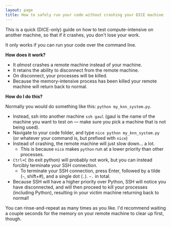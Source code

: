 ```yaml
---
layout: page
title: How to safely run your code without crashing your DICE machine
---
```


This is a quick (DICE-only) guide on how to test compute-intensive on another machine, so that if it crashes, you don't lose your work.

It only works if you can run your code over the command line.

**How does it work?**

- It _almost_ crashes a remote machine instead of your machine.
- It retains the ability to disconnect from the remote machine.
- On disconnect, your processes will be killed.
- Because the memory-intensive process has been killed your remote machine will return back to normal.

**How do I do this?**

Normally you would do something like this: `python my_knn_system.py`.

- Instead, ssh into another machine `ssh gaul` (gaul is the name of the machine you want to test on — make sure you pick a machine that is not being used).
- Navigate to your code folder, and type `nice python my_knn_system.py` (or whatever your command is, but prefixed with `nice`)
- Instead of crashing, the remote machine will just slow down... a lot.
  - This is because `nice` makes `python` run at a lower priority than other processes.
- `Ctrl+C` (to exit python) will probably not work, but you can instead forcibly terminate your SSH connection.
  - To terminate your SSH connection, press Enter, followed by a tilde (`~`, shift+#), and a single dot (`.`). `~.` in total.
- Because SSH will have a higher priority over Python, SSH will notice you have disconnected, and will then proceed to kill your processes (including Python), resulting in your victim machine returning back to normal!

You can rinse-and-repeat as many times as you like. I'd recommend waiting a couple seconds for the memory on your remote
machine to clear up first, though.

